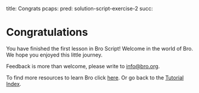 title: Congrats
pcaps:
pred: solution-script-exercise-2
succ:

Congratulations
==========================

You have finished the first lesson in Bro Script!
Welcome in the world of Bro. We hope you enjoyed this little journey.

Feedback is more than welcome, please write to [info@bro.org](info@bro.org).

To find more resources to learn Bro click [here](https://www.bro.org/documentation/index.html).
Or go back to the [Tutorial Index](https://www.bro.org/documentation/tutorials/index.html).
